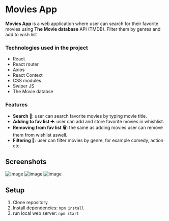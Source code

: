 
# Movies App 

**Movies App** is a web application where user can search for their favorite movies using **The Movie database** API (TMDB). Filter them by genres and add to wish list

### Technologies used in the project
- React
- React router
- Axios
- React Context
- CSS modules
- Swiper JS
- The Movie databse

### Features
- **Search :mag_right:**: user can search favorite movies by typing movie title.
- **Adding to fav list :heavy_plus_sign:**: user can add and store favorite movies in whishlist.
- **Removing from fav list :wastebasket:**: the same as adding movies user can remove them from wishlist aswell.
- **Filtering :open_file_folder:**: user can filter movies by genre, for example comedy, action etc.

## Screenshots
![image](https://github.com/user-attachments/assets/636c61a4-176c-445e-a242-c035deba7025)
![image](https://github.com/user-attachments/assets/c579e2ef-ce98-4d24-93c8-ff5e4206fb48)
![image](https://github.com/user-attachments/assets/2881bcd7-ca1f-4b39-93c6-90bde9291db1)

## Setup
1. Clone repository
2. Install dependencies: `npm install`
3. run local web server: `npm start`
